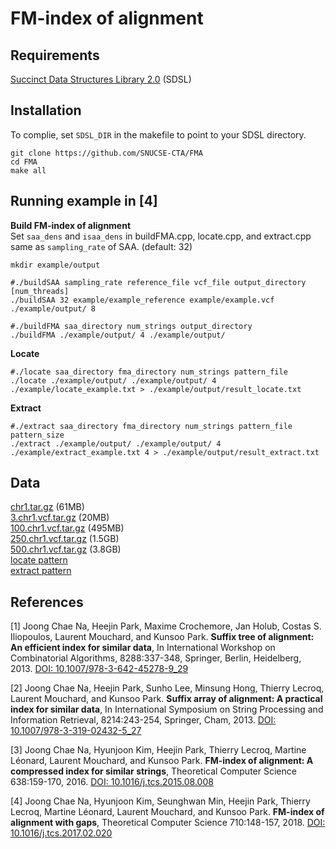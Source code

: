 FM-index of alignment
=======

Requirements
-------
[Succinct Data Structures Library 2.0](https://github.com/simongog/sdsl-lite) (SDSL)

Installation
-------
To complie, set `SDSL_DIR` in the makefile to point to your SDSL directory.  

```
git clone https://github.com/SNUCSE-CTA/FMA
cd FMA
make all
```

Running example in [4]
-------   
  
**Build FM-index of alignment**  
Set `saa_dens` and `isaa_dens` in buildFMA.cpp, locate.cpp, and extract.cpp same as `sampling_rate` of SAA. (default: 32)
```
mkdir example/output

#./buildSAA sampling_rate reference_file vcf_file output_directory [num_threads]
./buildSAA 32 example/example_reference example/example.vcf ./example/output/ 8

#./buildFMA saa_directory num_strings output_directory
./buildFMA ./example/output/ 4 ./example/output/
```
**Locate**  
```
#./locate saa_directory fma_directory num_strings pattern_file
./locate ./example/output/ ./example/output/ 4 ./example/locate_example.txt > ./example/output/result_locate.txt
```
**Extract**  
```
#./extract saa_directory fma_directory num_strings pattern_file pattern_size
./extract ./example/output/ ./example/output/ 4 ./example/extract_example.txt 4 > ./example/output/result_extract.txt
```

Data
------
[chr1.tar.gz](http://theory.snu.ac.kr/data/chr1.tar.gz) (61MB)  
[3.chr1.vcf.tar.gz](http://theory.snu.ac.kr/data/3.chr1.vcf.tar.gz) (20MB)  
[100.chr1.vcf.tar.gz](http://theory.snu.ac.kr/data/100.chr1.vcf.tar.gz) (495MB)  
[250.chr1.vcf.tar.gz](http://theory.snu.ac.kr/data/250.chr1.vcf.tar.gz) (1.5GB)  
[500.chr1.vcf.tar.gz](http://theory.snu.ac.kr/data/500.chr1.vcf.tar.gz) (3.8GB)  
[locate pattern](http://theory.snu.ac.kr/data/locate.tar.gz)  
[extract pattern](http://theory.snu.ac.kr/data/extract.tar.gz)  



References
-------
[1] Joong Chae Na, Heejin Park, Maxime Crochemore, Jan Holub, Costas S. Iliopoulos, Laurent Mouchard, and Kunsoo Park. **Suffix tree of alignment: An efficient index for similar data**, In International Workshop on Combinatorial Algorithms, 8288:337-348, Springer, Berlin, Heidelberg, 2013. [DOI: 10.1007/978-3-642-45278-9_29](https://doi.org/10.1007/978-3-642-45278-9_29)

[2] Joong Chae Na, Heejin Park, Sunho Lee, Minsung Hong, Thierry Lecroq, Laurent Mouchard, and Kunsoo Park. **Suffix array of alignment: A practical index for similar data**, In International Symposium on String Processing and Information Retrieval, 8214:243-254, Springer, Cham, 2013. [DOI: 10.1007/978-3-319-02432-5_27](https://doi.org/10.1007/978-3-319-02432-5_27)

[3] Joong Chae Na, Hyunjoon Kim, Heejin Park, Thierry Lecroq, Martine Léonard, Laurent Mouchard, and Kunsoo Park. **FM-index of alignment: A compressed index for similar strings**, Theoretical Computer Science 638:159-170, 2016. [DOI: 10.1016/j.tcs.2015.08.008](https://doi.org/10.1016/j.tcs.2015.08.008)

[4] Joong Chae Na, Hyunjoon Kim, Seunghwan Min, Heejin Park, Thierry Lecroq, Martine Léonard, Laurent Mouchard, and Kunsoo Park. **FM-index of alignment with gaps**, Theoretical Computer Science 710:148-157, 2018. [DOI: 10.1016/j.tcs.2017.02.020](https://doi.org/10.1016/j.tcs.2017.02.020)


